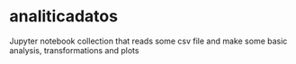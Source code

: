 # analiticadatos

Jupyter notebook collection that reads some csv file and make some basic analysis, transformations and plots
